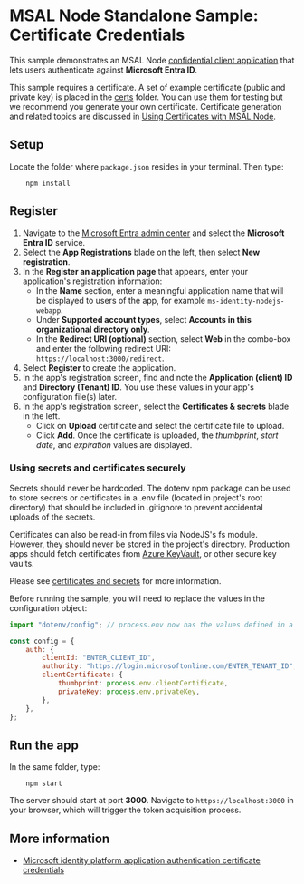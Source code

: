 # MSAL Node Standalone Sample: Certificate Credentials

This sample demonstrates an MSAL Node [confidential client application](../../../lib/msal-node/docs/initialize-confidential-client-application.md) that lets users authenticate against **Microsoft Entra ID**.

This sample requires a certificate. A set of example certificate (public and private key) is placed in the [certs](./certs) folder. You can use them for testing but we recommend you generate your own certificate. Certificate generation and related topics are discussed in [Using Certificates with MSAL Node](../../../lib/msal-node/docs/certificate-credentials.md).

## Setup

Locate the folder where `package.json` resides in your terminal. Then type:

```console
    npm install
```

## Register

1. Navigate to the [Microsoft Entra admin center](https://entra.microsoft.com) and select the **Microsoft Entra ID** service.
1. Select the **App Registrations** blade on the left, then select **New registration**.
1. In the **Register an application page** that appears, enter your application's registration information:
    - In the **Name** section, enter a meaningful application name that will be displayed to users of the app, for example `ms-identity-nodejs-webapp`.
    - Under **Supported account types**, select **Accounts in this organizational directory only**.
    - In the **Redirect URI (optional)** section, select **Web** in the combo-box and enter the following redirect URI: `https://localhost:3000/redirect`.
1. Select **Register** to create the application.
1. In the app's registration screen, find and note the **Application (client) ID** and **Directory (Tenant) ID**. You use these values in your app's configuration file(s) later.
1. In the app's registration screen, select the **Certificates & secrets** blade in the left.
    - Click on **Upload** certificate and select the certificate file to upload.
    - Click **Add**. Once the certificate is uploaded, the _thumbprint_, _start date_, and _expiration_ values are displayed.

### Using secrets and certificates securely

Secrets should never be hardcoded. The dotenv npm package can be used to store secrets or certificates in a .env file (located in project's root directory) that should be included in .gitignore to prevent accidental uploads of the secrets.

Certificates can also be read-in from files via NodeJS's fs module. However, they should never be stored in the project's directory. Production apps should fetch certificates from [Azure KeyVault](https://azure.microsoft.com/products/key-vault), or other secure key vaults.

Please see [certificates and secrets](https://learn.microsoft.com/azure/active-directory/develop/security-best-practices-for-app-registration#certificates-and-secrets) for more information.

Before running the sample, you will need to replace the values in the configuration object:

```javascript
import "dotenv/config"; // process.env now has the values defined in a .env file

const config = {
    auth: {
        clientId: "ENTER_CLIENT_ID",
        authority: "https://login.microsoftonline.com/ENTER_TENANT_ID",
        clientCertificate: {
            thumbprint: process.env.clientCertificate,
            privateKey: process.env.privateKey,
        },
    },
};
```

## Run the app

In the same folder, type:

```console
    npm start
```

The server should start at port **3000**. Navigate to `https://localhost:3000` in your browser, which will trigger the token acquisition process.

## More information

-   [Microsoft identity platform application authentication certificate credentials](https://docs.microsoft.com/azure/active-directory/develop/active-directory-certificate-credentials)
